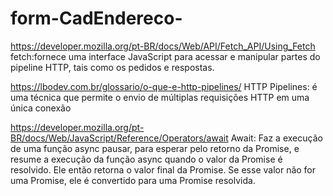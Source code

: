 # form-CadEndereco-


https://developer.mozilla.org/pt-BR/docs/Web/API/Fetch_API/Using_Fetch 
fetch:fornece uma interface JavaScript para acessar e manipular partes do pipeline HTTP, tais como os pedidos e respostas.


https://lbodev.com.br/glossario/o-que-e-http-pipelines/
HTTP Pipelines: é uma técnica que permite o envio de múltiplas requisições HTTP em uma única conexão


https://developer.mozilla.org/pt-BR/docs/Web/JavaScript/Reference/Operators/await
 Await: Faz a execução de uma função async pausar, para esperar pelo retorno da Promise, e resume a execução da função async quando o valor da Promise é resolvido. Ele então retorna o valor final da Promise. Se esse valor não for uma Promise, ele é convertido para uma Promise resolvida.


